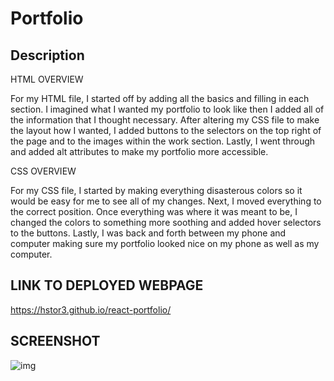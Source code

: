 # Portfolio

## Description

HTML OVERVIEW

For my HTML file, I started off by adding all the basics and filling in each section. I imagined what I wanted my portfolio to look like then I added all of the information that I thought necessary. After altering my CSS file to make the layout how I wanted, I added buttons to the selectors on the top right of the page and to the images within the work section. Lastly, I went through and added alt attributes to make my portfolio more accessible.

CSS OVERVIEW

For my CSS file, I started by making everything disasterous colors so it would be easy for me to see all of my changes. Next, I moved everything to the correct position. Once everything was where it was meant to be, I changed the colors to something more soothing and added hover selectors to the buttons. Lastly, I was back and forth between my phone and computer making sure my portfolio looked nice on my phone as well as my computer.

## LINK TO DEPLOYED WEBPAGE

<a href='https://hstor3.github.io/react-portfolio/' target='_blank'>https://hstor3.github.io/react-portfolio/</a>

## SCREENSHOT 

![img](public/assets/react-app.gif)